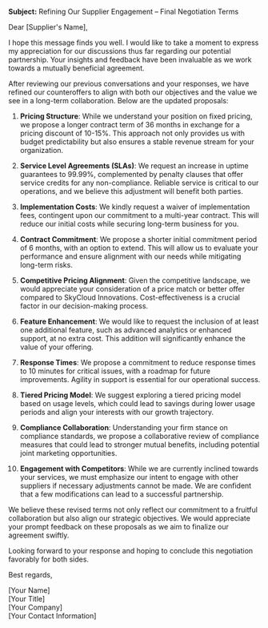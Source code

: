 **Subject:** Refining Our Supplier Engagement – Final Negotiation Terms

Dear [Supplier's Name],

I hope this message finds you well. I would like to take a moment to express my appreciation for our discussions thus far regarding our potential partnership. Your insights and feedback have been invaluable as we work towards a mutually beneficial agreement.

After reviewing our previous conversations and your responses, we have refined our counteroffers to align with both our objectives and the value we see in a long-term collaboration. Below are the updated proposals:

1. **Pricing Structure**: While we understand your position on fixed pricing, we propose a longer contract term of 36 months in exchange for a pricing discount of 10-15%. This approach not only provides us with budget predictability but also ensures a stable revenue stream for your organization.

2. **Service Level Agreements (SLAs)**: We request an increase in uptime guarantees to 99.99%, complemented by penalty clauses that offer service credits for any non-compliance. Reliable service is critical to our operations, and we believe this adjustment will benefit both parties.

3. **Implementation Costs**: We kindly request a waiver of implementation fees, contingent upon our commitment to a multi-year contract. This will reduce our initial costs while securing long-term business for you.

4. **Contract Commitment**: We propose a shorter initial commitment period of 6 months, with an option to extend. This will allow us to evaluate your performance and ensure alignment with our needs while mitigating long-term risks.

5. **Competitive Pricing Alignment**: Given the competitive landscape, we would appreciate your consideration of a price match or better offer compared to SkyCloud Innovations. Cost-effectiveness is a crucial factor in our decision-making process.

6. **Feature Enhancement**: We would like to request the inclusion of at least one additional feature, such as advanced analytics or enhanced support, at no extra cost. This addition will significantly enhance the value of your offering.

7. **Response Times**: We propose a commitment to reduce response times to 10 minutes for critical issues, with a roadmap for future improvements. Agility in support is essential for our operational success.

8. **Tiered Pricing Model**: We suggest exploring a tiered pricing model based on usage levels, which could lead to savings during lower usage periods and align your interests with our growth trajectory.

9. **Compliance Collaboration**: Understanding your firm stance on compliance standards, we propose a collaborative review of compliance measures that could lead to stronger mutual benefits, including potential joint marketing opportunities.

10. **Engagement with Competitors**: While we are currently inclined towards your services, we must emphasize our intent to engage with other suppliers if necessary adjustments cannot be made. We are confident that a few modifications can lead to a successful partnership.

We believe these revised terms not only reflect our commitment to a fruitful collaboration but also align our strategic objectives. We would appreciate your prompt feedback on these proposals as we aim to finalize our agreement swiftly.

Looking forward to your response and hoping to conclude this negotiation favorably for both sides.

Best regards,

[Your Name]  
[Your Title]  
[Your Company]  
[Your Contact Information]
```